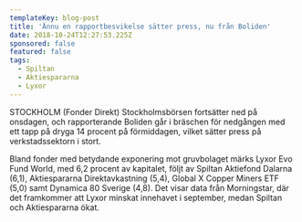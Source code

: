 ```yaml
---
templateKey: blog-post
title: 'Ännu en rapportbesvikelse sätter press, nu från Boliden'
date: 2018-10-24T12:27:53.225Z
sponsored: false
featured: false
tags:
  - Spiltan
  - Aktiespararna
  - Lyxor
---
```

STOCKHOLM (Fonder Direkt) Stockholmsbörsen fortsätter ned på onsdagen, och rapporterande Boliden går i bräschen för nedgången med ett tapp på dryga 14 procent på förmiddagen, vilket sätter press på verkstadssektorn i stort.

Bland fonder med betydande exponering mot gruvbolaget märks Lyxor Evo Fund World, med 6,2 procent av kapitalet, följt av Spiltan Aktiefond Dalarna (6,1), Aktiespararna Direktavkastning (5,4), Global X Copper Miners ETF (5,0) samt Dynamica 80 Sverige (4,8). Det visar data från Morningstar, där det framkommer att Lyxor minskat innehavet i september, medan Spiltan och Aktiespararna ökat.
